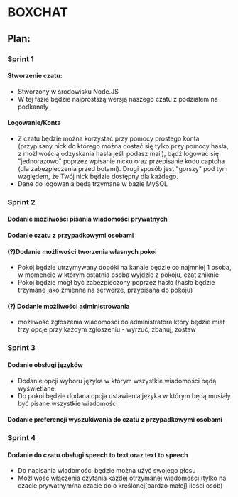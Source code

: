 # BOXCHAT

## Plan:

### Sprint 1

#### Stworzenie czatu:

- Stworzony w środowisku Node.JS
- W tej fazie będzie najprostszą wersją naszego czatu z podziałem na podkanały

#### Logowanie/Konta

- Z czatu będzie można korzystać przy pomocy prostego konta (przypisany nick do którego można dostać się tylko przy pomocy hasła, z możliwością odzyskania hasła jeśli podasz mail), bądź logować się "jednorazowo" poprzez wpisanie nicku oraz przepisanie kodu captcha (dla zabezpieczenia przed botami). Drugi sposób jest "gorszy" pod tym względem, że Twój nick będzie dostępny dla każdego.
- Dane do logowania będą trzymane w bazie MySQL

### Sprint 2

#### Dodanie możliwości pisania wiadomości prywatnych

#### Dodanie czatu z przypadkowymi osobami

#### (?)Dodanie możliwości tworzenia własnych pokoi

- Pokój będzie utrzymywany dopóki na kanale będzie co najmniej 1 osoba, w momencie w którym ostatnia osoba wyjdzie z pokoju, czat zniknie
- Pokój będzie mógł być zabezpieczony poprzez hasło (hasło będzie trzymane jako zmienna na serwerze, przypisana do pokoju)

#### (?) Dodanie możliwości administrowania

- możliwość zgłoszenia wiadomości do administratora który będzie miał trzy opcje przy każdym zgłoszeniu - wyrzuć, zbanuj, zostaw

### Sprint 3

#### Dodanie obsługi języków

- Dodanie opcji wyboru języka w którym wszystkie wiadomości będą wyświetlane
- Do pokoi będzie dodana opcja ustawienia języka w którym będą musiały być pisane wszystkie wiadomości

#### Dodanie preferencji wyszukiwania do czatu z przypadkowymi osobami

### Sprint 4

#### Dodanie do czatu obsługi speech to text oraz text to speech

- Do napisania wiadomości będzie można użyć swojego głosu
- Możliwość włączenia czytania każdej otrzymanej wiadomości (tylko na czacie prywatnym/na czacie do o kreślonej[bardzo małej] ilości osób)

